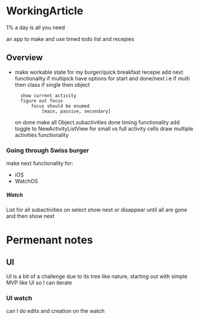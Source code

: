 # WorkingArticle
1% a day is all you need

an app to make and use timed todo list and recepies


## Overview

- make workable state for my burger/quick breakfast recepie
    add next functionality
            if multipick have options for start and done/next
            i.e if multi then class if single then object
            
        show current activity
        figure out focus
            focus should be enumed
                [main, passive, secondary]
        
    on done make all Object.subactivities done
    timing functionality
    add toggle to NewActivityListView for small vs full activity cells
    draw multiple activities functionality

### Going through Swiss burger
make next functionality for:
- iOS
- WatchOS

##### Watch
List for all subactivities on select show next or disappear until all are gone and then show next







# Permenant notes

## UI
UI is a bit of a challenge due to its tree like nature, starting out with 
simple MVP like UI so I can iterate

### UI watch
can I do edits and creation on the watch
